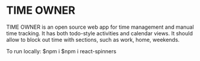 # TIME OWNER

TIME OWNER is an open source web app for time management and manual time tracking.
It has both todo-style activities and calendar views.
It should allow to block out time with sections, such as work, home, weekends.



To run locally:
$npm i
$npm i react-spinners

